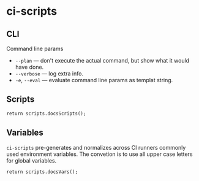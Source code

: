 # ci-scripts


## CLI

Command line params

- `--plan` &mdash; don't execute the actual command, but show what it would have done.
- `--verbose` &mdash; log extra info.
- `-e`, `--eval` &mdash; evaluate command line params as templat string.


## Scripts

```mmd
return scripts.docsScripts();
```


## Variables

`ci-scripts` pre-generates and normalizes across CI runners commonly used environment variables.
The convetion is to use all upper case letters for global variables.


```mmd
return scripts.docsVars();
```
